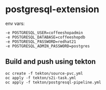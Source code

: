 # postgresql-extension

  env vars:

    -e POSTGRESQL_USER=coffeeshopadmin
    -e POSTGRESQL_DATABASE=coffeeshopdb
    -e POSTGRESQL_PASSWORD=redhat21
    -e POSTGRESQL_ADMIN_PASSWORD=postgres

## Build and push using tekton

    oc create -f tekton/source-pvc.yml
    oc apply -f tekton/s2i-task.yml
    oc apply -f tekton/postgresql-pipeline.yml
